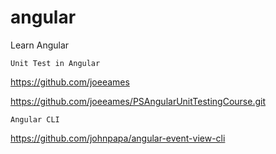 # angular
Learn Angular

```
Unit Test in Angular
```
https://github.com/joeeames

https://github.com/joeeames/PSAngularUnitTestingCourse.git

```
Angular CLI
```
https://github.com/johnpapa/angular-event-view-cli
